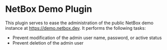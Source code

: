 # NetBox Demo Plugin

This plugin serves to ease the administration of the public NetBox demo instance at https://demo.netbox.dev. It performs the following tasks:

* Prevent modification of the admin user name, password, or active status
* Prevent deletion of the admin user

